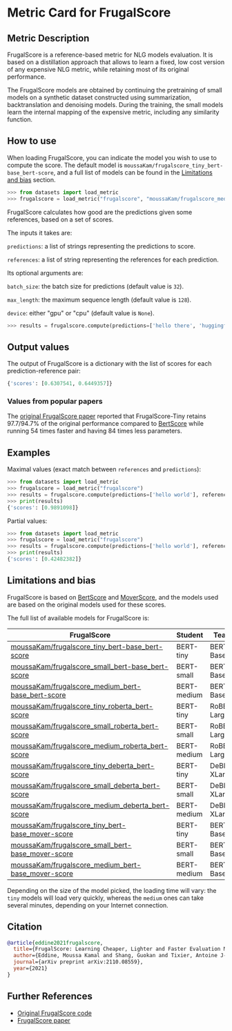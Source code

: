 # Metric Card for FrugalScore


## Metric Description
FrugalScore is a reference-based metric for NLG models evaluation. It is based on a distillation approach that allows to learn a fixed, low cost version of any expensive NLG metric, while retaining most of its original performance.

The FrugalScore models are obtained by continuing the pretraining of small models on a synthetic dataset constructed using summarization, backtranslation and denoising models. During the training, the small models learn the internal mapping of the expensive metric, including any similarity function.

## How to use 

When loading FrugalScore, you can indicate the model you wish to use to compute the score. The default model is `moussaKam/frugalscore_tiny_bert-base_bert-score`, and a full list of models can be found in the [Limitations and bias](#Limitations-and-bias) section.

```python
>>> from datasets import load_metric
>>> frugalscore = load_metric("frugalscore", "moussaKam/frugalscore_medium_bert-base_mover-score")
```

FrugalScore calculates how good are the predictions given some references, based on a set of scores.

The inputs it takes are:

`predictions`: a list of strings representing the predictions to score. 

`references`: a list of string representing the references for each prediction. 

Its optional arguments are:

`batch_size`: the batch size for predictions (default value is `32`).

`max_length`: the maximum sequence length (default value is `128`).

`device`: either "gpu" or "cpu" (default value is `None`). 

```python
>>> results = frugalscore.compute(predictions=['hello there', 'huggingface'], references=['hello world', 'hugging face'], batch_size=16, max_length=64, device="gpu")
```

## Output values

The output of FrugalScore is a dictionary with the list of scores for each prediction-reference pair:
```python
{'scores': [0.6307541, 0.6449357]}
```

### Values from popular papers
The [original FrugalScore paper](https://arxiv.org/abs/2110.08559) reported that FrugalScore-Tiny retains 97.7/94.7% of the original performance compared to [BertScore](https://huggingface.co/metrics/bertscore) while running 54 times faster and having 84 times less parameters.

## Examples 

Maximal values (exact match between `references` and `predictions`): 

```python
>>> from datasets import load_metric
>>> frugalscore = load_metric("frugalscore")
>>> results = frugalscore.compute(predictions=['hello world'], references=['hello world'])
>>> print(results)
{'scores': [0.9891098]}
```

Partial values: 

```python
>>> from datasets import load_metric
>>> frugalscore = load_metric("frugalscore")
>>> results = frugalscore.compute(predictions=['hello world'], references=['hugging face'])
>>> print(results)
{'scores': [0.42482382]}
```

## Limitations and bias

FrugalScore is based on [BertScore](https://huggingface.co/metrics/bertscore) and [MoverScore](https://arxiv.org/abs/1909.02622), and the models used are based on the original models used for these scores.

The full list of available models for FrugalScore is:

| FrugalScore                                        | Student     | Teacher        | Method     |
|----------------------------------------------------|-------------|----------------|------------|
| [moussaKam/frugalscore_tiny_bert-base_bert-score](https://huggingface.co/moussaKam/frugalscore_tiny_bert-base_bert-score)    | BERT-tiny   | BERT-Base      | BERTScore  |
| [moussaKam/frugalscore_small_bert-base_bert-score](https://huggingface.co/moussaKam/frugalscore_small_bert-base_bert-score)   | BERT-small  | BERT-Base      | BERTScore  |
| [moussaKam/frugalscore_medium_bert-base_bert-score](https://huggingface.co/moussaKam/frugalscore_medium_bert-base_bert-score) | BERT-medium | BERT-Base      | BERTScore  |
| [moussaKam/frugalscore_tiny_roberta_bert-score](https://huggingface.co/moussaKam/frugalscore_tiny_roberta_bert-score)     | BERT-tiny   | RoBERTa-Large  | BERTScore  |
| [moussaKam/frugalscore_small_roberta_bert-score](https://huggingface.co/moussaKam/frugalscore_small_roberta_bert-score)     | BERT-small  | RoBERTa-Large  | BERTScore  |
| [moussaKam/frugalscore_medium_roberta_bert-score](https://huggingface.co/moussaKam/frugalscore_medium_roberta_bert-score)    | BERT-medium | RoBERTa-Large  | BERTScore  |
| [moussaKam/frugalscore_tiny_deberta_bert-score](https://huggingface.co/moussaKam/frugalscore_tiny_deberta_bert-score)      | BERT-tiny   | DeBERTa-XLarge | BERTScore  |
| [moussaKam/frugalscore_small_deberta_bert-score](https://huggingface.co/moussaKam/frugalscore_small_deberta_bert-score)     | BERT-small  | DeBERTa-XLarge | BERTScore  |
| [moussaKam/frugalscore_medium_deberta_bert-score](https://huggingface.co/moussaKam/frugalscore_medium_deberta_bert-score)    | BERT-medium | DeBERTa-XLarge | BERTScore  |
| [moussaKam/frugalscore_tiny_bert-base_mover-score](https://huggingface.co/moussaKam/frugalscore_tiny_bert-base_mover-score)   | BERT-tiny   | BERT-Base      | MoverScore |
| [moussaKam/frugalscore_small_bert-base_mover-score](https://huggingface.co/moussaKam/frugalscore_small_bert-base_mover-score)  | BERT-small  | BERT-Base      | MoverScore |
| [moussaKam/frugalscore_medium_bert-base_mover-score](https://huggingface.co/moussaKam/frugalscore_medium_bert-base_mover-score) | BERT-medium | BERT-Base      | MoverScore |

Depending on the size of the model picked, the loading time will vary: the `tiny` models will load very quickly, whereas the `medium` ones can take several minutes, depending on your Internet connection. 

## Citation
```bibtex
@article{eddine2021frugalscore,
  title={FrugalScore: Learning Cheaper, Lighter and Faster Evaluation Metrics for Automatic Text Generation},
  author={Eddine, Moussa Kamal and Shang, Guokan and Tixier, Antoine J-P and Vazirgiannis, Michalis},
  journal={arXiv preprint arXiv:2110.08559},
  year={2021}
}
```

## Further References
- [Original FrugalScore code](https://github.com/moussaKam/FrugalScore)
- [FrugalScore paper](https://arxiv.org/abs/2110.08559) 
